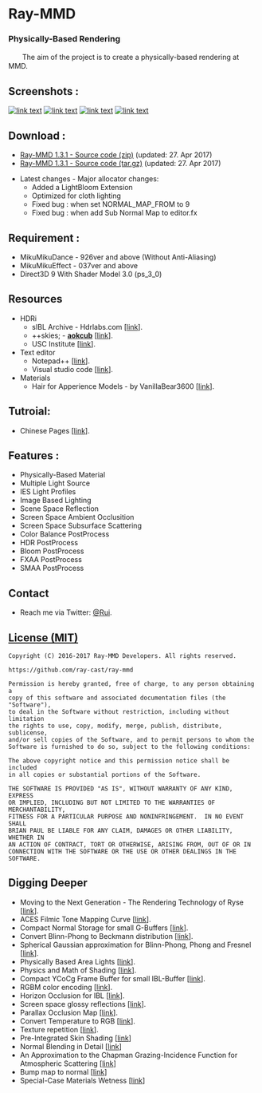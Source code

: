 Ray-MMD
========
### Physically-Based Rendering ###
　　The aim of the project is to create a physically-based rendering at MMD.

Screenshots :
------------
[![link text](https://github.com/ray-cast/images/raw/master/screen1_small.jpg)](https://github.com/ray-cast/images/raw/master/screen1.jpg)
[![link text](https://github.com/ray-cast/images/raw/master/screen2_small.jpg)](https://github.com/ray-cast/images/raw/master/screen2.jpg)
[![link text](https://github.com/ray-cast/images/raw/master/hou_small.jpg)](https://github.com/ray-cast/images/raw/master/hou.jpg)
[![link text](https://github.com/ray-cast/images/raw/master/lights_small.jpg)](https://github.com/ray-cast/images/raw/master/lights.png)

Download :
------------
* [Ray-MMD 1.3.1 - Source code (zip)](https://github.com/ray-cast/ray-mmd/archive/1.3.1.zip) (updated: 27. Apr 2017)
* [Ray-MMD 1.3.1 - Source code (tar.gz)](https://github.com/ray-cast/ray-mmd/archive/1.3.1.tar.gz) (updated: 27. Apr 2017)
- Latest changes - Major allocator changes:
	- Added a LightBloom Extension
	- Optimized for cloth lighting
	- Fixed bug : when set NORMAL_MAP_FROM to 9
	- Fixed bug : when add Sub Normal Map to editor.fx

Requirement :
------------
* MikuMikuDance - 926ver and above (Without Anti-Aliasing)
* MikuMikuEffect - 037ver and above
* Direct3D 9 With Shader Model 3.0 (ps_3_0)

Resources
------------
- HDRi
	- sIBL Archive - Hdrlabs.com \[[link](http://www.hdrlabs.com/sibl/archive.html)\].
	- ++skies; - **[aokcub](https://twitter.com/aokcub_cg)** \[[link](https://aokcub.net/cg/incskies/)\].
	- USC Institute \[[link](http://gl.ict.usc.edu/Data/HighResProbes)\].
- Text editor
	- Notepad++ \[[link](https://notepad-plus-plus.org)\].
	- Visual studio code \[[link](http://code.visualstudio.com/Download)\].
- Materials
	- Hair for Apperience Models - by VanillaBear3600 \[[link](http://vanillabear3600.deviantart.com/art/RayCast-Hair-Shader-For-Apperience-Models-664061177)\].

Tutroial:
------------
* Chinese Pages \[[link](https://github.com/ray-cast/ray-mmd/wiki/0.0-%E6%95%99%E7%A8%8B)\].

Features :
------------
* Physically-Based Material
* Multiple Light Source
* IES Light Profiles
* Image Based Lighting
* Scene Space Reflection
* Screen Space Ambient Occlusition
* Screen Space Subsurface Scattering
* Color Balance PostProcess
* HDR PostProcess
* Bloom PostProcess
* FXAA PostProcess
* SMAA PostProcess

Contact
------------

* Reach me via Twitter: [@Rui](https://twitter.com/Rui_cg).

[License (MIT)](https://raw.githubusercontent.com/ray-cast/ray-mmd/developing/LICENSE.txt)
-------------------------------------------------------------------------------
	Copyright (C) 2016-2017 Ray-MMD Developers. All rights reserved.

	https://github.com/ray-cast/ray-mmd

	Permission is hereby granted, free of charge, to any person obtaining a
	copy of this software and associated documentation files (the "Software"),
	to deal in the Software without restriction, including without limitation
	the rights to use, copy, modify, merge, publish, distribute, sublicense,
	and/or sell copies of the Software, and to permit persons to whom the
	Software is furnished to do so, subject to the following conditions:

	The above copyright notice and this permission notice shall be included
	in all copies or substantial portions of the Software.

	THE SOFTWARE IS PROVIDED "AS IS", WITHOUT WARRANTY OF ANY KIND, EXPRESS
	OR IMPLIED, INCLUDING BUT NOT LIMITED TO THE WARRANTIES OF MERCHANTABILITY,
	FITNESS FOR A PARTICULAR PURPOSE AND NONINFRINGEMENT.  IN NO EVENT SHALL
	BRIAN PAUL BE LIABLE FOR ANY CLAIM, DAMAGES OR OTHER LIABILITY, WHETHER IN
	AN ACTION OF CONTRACT, TORT OR OTHERWISE, ARISING FROM, OUT OF OR IN
	CONNECTION WITH THE SOFTWARE OR THE USE OR OTHER DEALINGS IN THE SOFTWARE.

Digging Deeper
--------
* Moving to the Next Generation - The Rendering Technology of Ryse \[[link](http://www.crytek.com/download/2014_03_25_CRYENGINE_GDC_Schultz.pdf)\].
* ACES Filmic Tone Mapping Curve \[[link](https://knarkowicz.wordpress.com/2016/08/31/hdr-display-first-steps/)\].
* Compact Normal Storage for small G-Buffers \[[link](http://aras-p.info/texts/CompactNormalStorage.html)\].
* Convert Blinn-Phong to Beckmann distribution \[[link](http://simonstechblog.blogspot.de/2011/12/microfacet-brdf.html)\].
* Spherical Gaussian approximation for Blinn-Phong, Phong and Fresnel \[[link](https://seblagarde.wordpress.com/2012/06/03/spherical-gaussien-approximation-for-blinn-phong-phong-and-fresnel/)\].
* Physically Based Area Lights \[[link](http://www.frostbite.com/wp-content/uploads/2014/11/course_notes_moving_frostbite_to_pbr.pdf)\].
* Physics and Math of Shading \[[link](http://blog.selfshadow.com/publications/s2015-shading-course/hoffman/s2015_pbs_physics_math_slides.pdf)\].
* Compact YCoCg Frame Buffer for small IBL-Buffer \[[link](http://jcgt.org/published/0001/01/02/)\].
* RGBM color encoding \[[link](http://graphicrants.blogspot.com/2009/04/rgbm-color-encoding.html)\].
* Horizon Occlusion for IBL \[[link](http://marmosetco.tumblr.com/post/81245981087)\].
* Screen space glossy reflections \[[link](http://roar11.com/2015/07/screen-space-glossy-reflections/)\].
* Parallax Occlusion Map \[[link](http://sunandblackcat.com/tipFullView.php?topicid=28)\].
* Convert Temperature to RGB \[[link](https://github.com/davidf2281/ColorTempToRGB)\].
* Texture repetition \[[link](http://www.iquilezles.org/www/articles/texturerepetition/texturerepetition.htm)\].
* Pre-Integrated Skin Shading \[[link](http://simonstechblog.blogspot.com/2015/02/pre-integrated-skin-shading.html)\]
* Normal Blending in Detail \[[link](http://blog.selfshadow.com/publications/blending-in-detail/)\]
* An Approximation to the Chapman Grazing-Incidence Function for Atmospheric Scattering \[[link](http://www.gameenginegems.net/gemsdb/article.php?id=1133)\]
* Bump map to normal \[[link](https://docs.unrealengine.com/latest/attachments/Engine/Rendering/LightingAndShadows/BumpMappingWithoutTangentSpace/mm_sfgrad_bump.pdf)\]
* Special-Case Materials Wetness \[[link](http://advances.realtimerendering.com/other/2016/naughty_dog/NaughtyDog_TechArt_Final.pdf)\]